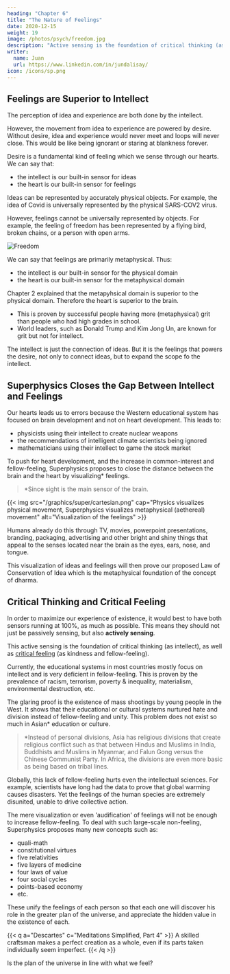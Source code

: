 ```yaml
---
heading: "Chapter 6"
title: "The Nature of Feelings"
date: 2020-12-15
weight: 19
image: /photos/psych/freedom.jpg
description: "Active sensing is the foundation of critical thinking (as intellect), as well as critical feeling (as kindness and fellow-feeling)"
writer:
  name: Juan
  url: https://www.linkedin.com/in/jundalisay/
icon: /icons/sp.png
---
```




## Feelings are Superior to Intellect

The perception of idea and experience are both done by the intellect. 

However, the movement from idea to experience are powered by desire. Without desire, idea and experience would never meet and loops will never close. This would be like being ignorant or staring at blankness forever. 

Desire is a fundamental kind of feeling which we sense through our hearts. We can say that:
- the intellect is our built-in sensor for ideas 
- the heart is our built-in sensor for feelings 

Ideas can be represented by accurately physical objects. For example, the idea of Covid is universally represented by the physical SARS-COV2 virus. 

However, feelings cannot be universally represented by objects. For example, the feeling of freedom has been represented by a flying bird, broken chains, or a person with open arms. 

![Freedom](/photos/psych/freedom.jpg)

We can say that feelings are primarily metaphysical. Thus:
- the intellect is our built-in sensor for the physical domain 
- the heart is our built-in sensor for the metaphysical domain

Chapter 2 explained that the metapyhsical domain is superior to the physical domain. Therefore the heart is superior to the brain. 
- This is proven by successful people having more (metaphysical) grit than people who had high grades in school. 
- World leaders, such as Donald Trump and Kim Jong Un, are known for grit but not for intellect. 

The intellect is just the connection of ideas. But it is the feelings that powers the desire, not only to connect ideas, but to expand the scope fo the intellect.  



## Superphysics Closes the Gap Between Intellect and Feelings

Our hearts leads us to errors because the Western educational system has focused on brain development and not on heart development.  This leads to:
- physicists using their intellect to create nuclear weapons
- the recommendations of intelligent climate scientists being ignored
- mathematicians using their intellect to game the stock market

<!-- The odd quirk in the human species is that our brain and heart are far apart. This creates a distance or lag that makes ideas  appear totally different from feelings. This then makes human action lack feelings for others, as seen in terrorism, nuclear weapons, deforestation, etc.  -->

To push for heart development, and the increase in common-interest and fellow-feeling, Superphysics proposes to close the distance between the brain and the heart by visualizing* feelings. 

> *Since sight is the main sensor of the brain.


{{< img src="/graphics/super/cartesian.png" cap="Physics visualizes physical movement, Superphysics visualizes metaphysical (aethereal) movement" alt="Visualization of the feelings" >}}

Humans already do this through TV, movies, powerpoint presentations, branding, packaging, advertising and other bright and shiny things that appeal to the senses located near the brain as the eyes, ears, nose, and tongue.   

This visualization of ideas and feelings will then prove our proposed Law of Conservation of Idea which is the metaphysical foundation of the concept of dharma. <!-- physical Law of Conservation of Matter and Energy.  -->


## Critical Thinking and Critical Feeling

In order to maximize our experience of existence, it would best to have both sensors running at 100%, as much as possible. This means they should not just be passively sensing, but also **actively sensing**. 

This active sensing is the foundation of critical thinking (as intellect), as well as [critical feeling](/superphysics/principles/chapter-06c) (as kindness and fellow-feeling). 

Currently, the educational systems in most countries mostly focus on intellect and is very deficient in fellow-feeling. This is proven by the prevalence of racism, terrorism, poverty & inequality, materialism, environmental destruction, etc. 

The glaring proof is the existence of mass shootings by young people in the West. It shows that their educational or cultural systems nurtured hate and division instead of fellow-feeling and unity. This problem does not exist so much in Asian* education or culture.   

> *Instead of personal divisions, Asia has religious divisions that create religious conflict such as that between Hindus and Muslims in India, Buddhists and Muslims in Myanmar, and Falun Gong versus the Chinese Communist Party. In Africa, the divisions are even more basic as being based on tribal lines.  


Globally, this lack of fellow-feeling hurts even the intellectual sciences. For example, scientists have long had the data to prove that global warming causes disasters. Yet the feelings of the human species are extremely disunited, unable to drive collective action. 

The mere visualization or even 'audification' of feelings will not be enough to increase fellow-feeling. To deal with such large-scale non-feeling, Superphysics proposes many new concepts such as:
- quali-math
- constitutional virtues
- five relativities
- five layers of medicine
- four laws of value
- four social cycles
- points-based economy
- etc.


These unify the feelings of each person so that each one will discover his role in the greater plan of the universe, and appreciate the hidden value in the existence of each. 

{{< q a="Descartes" c="Meditations Simplified, Part 4" >}}
A skilled craftsman makes a perfect creation as a whole, even if its parts taken individually seem imperfect.
{{< /q >}}

Is the plan of the universe in line with what we feel? 
